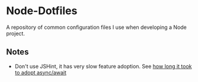 # Node-Dotfiles

A repository of common configuration files I use when developing a Node project.

## Notes

* Don't use JSHint, it has very slow feature adoption. See [how long it took to adopt async/await](https://github.com/Komodo/KomodoEdit/issues/1890)
